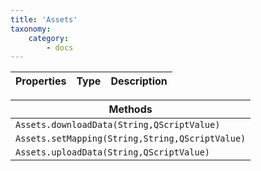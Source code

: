 ```yaml
---
title: 'Assets'
taxonomy:
    category:
        - docs
---
```




| Properties        | Type   | Description |
| ----------------- | ------ | ----------- |



| Methods                                  |
| ---------------------------------------- |
| `Assets.downloadData(String,QScriptValue)` |
| `Assets.setMapping(String,String,QScriptValue)` |
| `Assets.uploadData(String,QScriptValue)`  |






